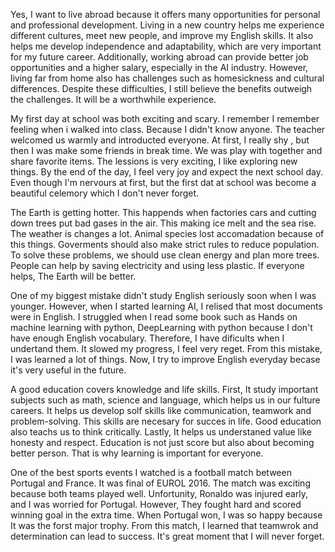Yes, I want to live abroad because it offers many opportunities for personal and professional development. Living in a new country helps me experience different cultures, meet new people, and improve my English skills. It also helps me develop independence and adaptability, which are very important for my future career. Additionally, working abroad can provide better job opportunities and a higher salary, especially in the AI industry. However, living far from home also has challenges such as homesickness and cultural differences. Despite these difficulties, I still believe the benefits outweigh the challenges. It will be a worthwhile experience.

My first day at school was both exciting and scary. I remember I remember feeling when i walked into class. Because I didn't know anyone. The teacher welcomed us warmly and introducted everyone. At first, I really shy , but then I was make some friends in break time. We was play with together and share favorite items. The lessions is very exciting, I like exploring new things. By the end of the day,  I  feel very joy and expect the next school day. Even though I'm nervours at first, but the first dat at school was become a beautiful celemory which  I don't never forget.  

The Earth is getting hotter. This happends when factories cars and cutting down trees put bad gases in the air. This making ice melt and the sea rise. The weather is changes a lot. Animal species lost accomadation because of this things. Goverments should also make strict rules to reduce population. To solve these problems, we should use clean energy and plan more trees. People can help by saving electricity and using less plastic. If everyone helps, The Earth will be better.

One of my biggest mistake didn't study English seriously soon when I was younger. However, when I started learning AI, I relised that most documents were in English. I struggled when I read some book such as Hands on machine learning with python, DeepLearning with python because I don't have enough English vocabulary. Therefore, I have dificults when I undertand them. It slowed my progress, I feel very reget. From this mistake, I was learned a lot of things. Now, I try to improve English everyday becase it's very useful in the future.

A good education covers knowledge and life skills. First, It study important subjects such as math, science and language, which helps us in our fulture careers. It helps us develop solf skills like communication, teamwork and problem-solving. This skills are necesary for succes in life. Good education also teachs us to think critically. Lastly, It helps us understaned value like honesty and respect. Education is not just score but also about becoming better person. That is why learning is important for everyone.

One of the best sports events I watched is a football match between Portugal and France. It was final of EUROL 2016. The match was exciting because both teams played well. Unfortunity, Ronaldo was injured early, and I was worried for Portugal. However, They fought hard and scored winning goal in the extra time. When Portugal won, I was so happy because It was the forst major trophy. From this match, I learned that teamwrok and determination can lead to success. It's great moment that I will never forget.